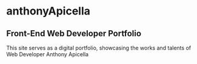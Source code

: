 # anthonyApicella

## Front-End Web Developer Portfolio

This site serves as a digital portfolio, showcasing the works and talents of Web Developer Anthony Apicella
